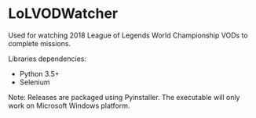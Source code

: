 # LoLVODWatcher

Used for watching 2018 League of Legends World Championship VODs to complete missions.

Libraries dependencies:
- Python 3.5+
- Selenium

Note: Releases are packaged using Pyinstaller. The executable will only work on Microsoft Windows platform.
